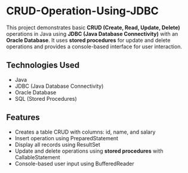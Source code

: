 # CRUD-Operation-Using-JDBC

This project demonstrates basic **CRUD (Create, Read, Update, Delete)** operations in Java using **JDBC (Java Database Connectivity)** with an **Oracle Database**. It uses **stored procedures** for update and delete operations and provides a console-based interface for user interaction. <br>

## Technologies Used <br>
- Java <br>
- JDBC (Java Database Connectivity) <br>
- Oracle Database <br>
- SQL (Stored Procedures) <br>

##  Features
- Creates a table CRUD with columns: id, name, and salary <br>
- Insert operation using PreparedStatement <br>
- Display all records using ResultSet <br>
- Update and delete operations using **stored procedures** with CallableStatement <br>
- Console-based user input using BufferedReader

